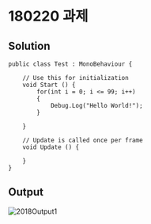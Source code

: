 ﻿# 180220 과제

## Solution

```
public class Test : MonoBehaviour {

	// Use this for initialization
	void Start () {
        for(int i = 0; i <= 99; i++)
        {
            Debug.Log("Hello World!");
        }
        
	}
	
	// Update is called once per frame
	void Update () {
		
	}
}
```

## Output

![2018Output1](soyagok11.github.io/images/180220_output_1.png)